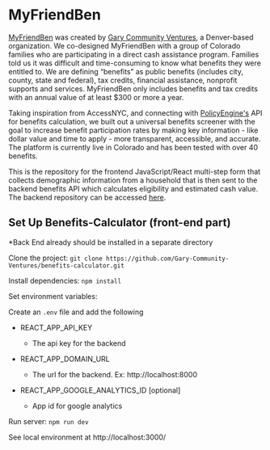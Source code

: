 # MyFriendBen

[MyFriendBen](myfriendben.org) was created by [Gary Community Ventures](https://garycommunity.org/), a Denver-based organization. We co-designed MyFriendBen with a group of Colorado families who are participating in a direct cash assistance program. Families told us it was difficult and time-consuming to know what benefits they were entitled to. We are defining “benefits” as public benefits (includes city, county, state and federal), tax credits, financial assistance, nonprofit supports and services. MyFriendBen only includes benefits and tax credits with an annual value of at least $300 or more a year.

Taking inspiration from AccessNYC, and connecting with [PolicyEngine's](https://github.com/PolicyEngine/policyengine-us) API for benefits calculation, we built out a universal benefits screener with the goal to increase benefit participation rates by making key information - like dollar value and time to apply - more transparent, accessible, and accurate. The platform is currently live in Colorado and has been tested with over 40 benefits.

This is the repository for the frontend JavaScript/React multi-step form that collects demographic information from a household that is then sent to the backend benefits API which calculates eligibility and estimated cash value. The backend repository can be accessed [here](https://github.com/Gary-Community-Ventures/benefits-api).

## Set Up Benefits-Calculator (front-end part) 
*Back End already should be installed in a separate directory

Clone the project: `git clone https://github.com/Gary-Community-Ventures/benefits-calculator.git`

Install dependencies: `npm install`

Set environment variables: 

  Create an `.env` file and add the following 
  
  - REACT_APP_API_KEY 
  
    - The api key for the backend 
    
  - REACT_APP_DOMAIN_URL 
  
    - The url for the backend. Ex: http://localhost:8000 
    
  - REACT_APP_GOOGLE_ANALYTICS_ID [optional] 
  
    - App id for google analytics 
    
   
  Run server: `npm run dev`

  See local environment at http://localhost:3000/ 
